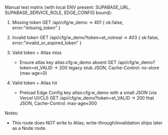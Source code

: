 Manual test matrix (with local ENV present: SUPABASE_URL, SUPABASE_SERVICE_ROLE, EDGE_CONFIG bound):

1) Missing token
   GET /api/cfg/w_demo
   → 401 { ok:false, error:"missing_token" }

2) Invalid token
   GET /api/cfg/w_demo?token=et_notreal
   → 403 { ok:false, error:"invalid_or_expired_token" }

3) Valid token + Atlas miss
   - Ensure atlas key atlas:cfg:w_demo absent
   GET /api/cfg/w_demo?token=et_VALID
   → 200 legacy stub JSON, Cache-Control: no-store (max-age=0)

4) Valid token + Atlas hit
   - Preload Edge Config key atlas:cfg:w_demo with a small JSON (via Vercel UI/CLI)
   GET /api/cfg/w_demo?token=et_VALID
   → 200 that JSON, Cache-Control: max-age≈300

Notes:
- This route does NOT write to Atlas; write-through/invalidation ships later as a Node route.

